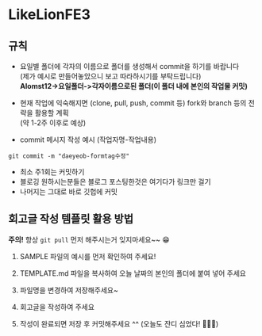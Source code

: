 # LikeLionFE3

## 규칙

- 요일별 폴더에 각자의 이름으로 폴더를 생성해서 commit을 하기를 바랍니다 <br>(제가 예시로 만들어놓았으니 보고 따라하시기를 부탁드립니다)<br><b>Alomst12->요일폴더->각자이름으로된 폴더(이 폴더 내에 본인의 작업물 커밋)</b>

- 현재 작업에 익숙해지면 (clone, pull, push, commit 등) fork와 branch 등의 전략을 활용할 계획 <br>(약 1-2주 이후로 예상)

- commit 메시지 작성 예시 (작업자명-작업내용)
```
git commit -m "daeyeob-formtag수정"
```


- 최소 주1회는 커밋하기
- 블로깅 원하시는분들은 블로그 포스팅한것은 여기다가 링크만 걸기
- 나머지는 그대로 바로 깃헙에 커밋

## 회고글 작성 템플릿 활용 방법

**주의!** 항상 `git pull` 먼저 해주시는거 잊지마세요~~ 😁

1. SAMPLE 파일의 예시를 먼저 확인하여 주세요!

2. TEMPLATE.md 파일을 복사하여 오늘 날짜의 본인의 폴더에 붙여 넣어 주세요

3. 파일명을 변경하여 저장해주세요~

4. 회고글을 작성하여 주세요

5. 작성이 완료되면 저장 후 커밋해주세요 ^^ (오늘도 잔디 심었다! 🙌🙌🙌)

